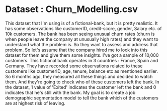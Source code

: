 
# Dataset : Churn_Modelling.csv
This dataset that I'm using is of a fictional-bank, but it is pretty realistic. It has some observations like customerID, credit-score, gender, Salary etc. of 10k customers. The bank has been seeing unusual churn rates (churn is when people leave the company at unusually high rates) and they want to understand what the problem is. So they want to assess and address that problem.
So let's assume that the company hired me to look into this dataset for them and give them some insights. I've got a sample of 10,000 customers. This fictional bank operates in 3 countries : France, Spain and Germany. They have recorded some observations related to these customers like customerID, age, tenure, balance etc as mentioned earlier. So 6 months ago, they measured all these things and decided to watch them. And they're going to check who of these customers left the bank. In the dataset, 1 value of 'Exited' indicates the customer left the bank and 0 indicates that he's still with the bank.
My goal is to create a job demographic segmentation model to tell the bank which of the customers are at highest risk of leaving. 
